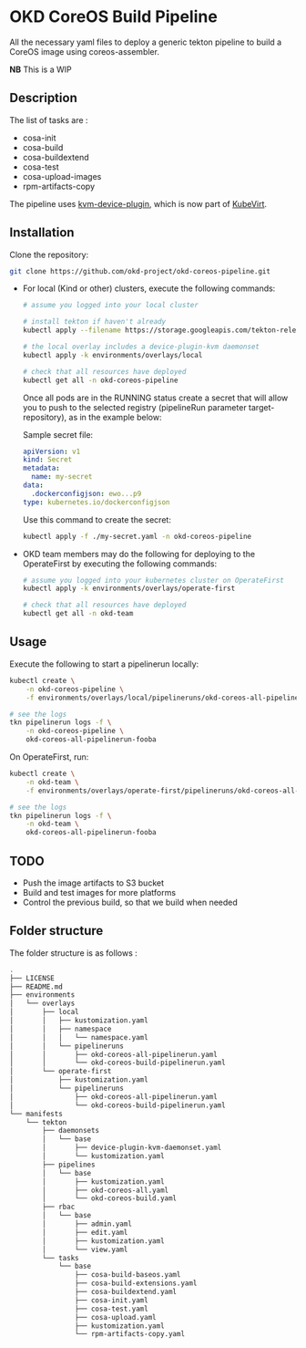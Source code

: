 # OKD CoreOS Build Pipeline

All the necessary yaml files to deploy a generic tekton pipeline to build a CoreOS image using coreos-assembler.

**NB** This is a WIP

## Description

The list of tasks are :
* cosa-init
* cosa-build
* cosa-buildextend
* cosa-test
* cosa-upload-images
* rpm-artifacts-copy

The pipeline uses [kvm-device-plugin](https://github.com/cgwalters/kvm-device-plugin),
which is now part of [KubeVirt](https://github.com/kubevirt).

## Installation

Clone the repository:

```bash
git clone https://github.com/okd-project/okd-coreos-pipeline.git
```

* For local (Kind or other) clusters, execute the following commands:
    ```bash
    # assume you logged into your local cluster

    # install tekton if haven't already
    kubectl apply --filename https://storage.googleapis.com/tekton-releases/pipeline/latest/release.yaml

    # the local overlay includes a device-plugin-kvm daemonset
    kubectl apply -k environments/overlays/local

    # check that all resources have deployed
    kubectl get all -n okd-coreos-pipeline
    ```

    Once all pods are in the RUNNING status create a secret that will allow you to push to the selected
    registry (pipelineRun parameter target-repository), as in the example below:

    Sample secret file:

    ```yaml
    apiVersion: v1
    kind: Secret
    metadata:
      name: my-secret
    data:
      .dockerconfigjson: ewo...p9
    type: kubernetes.io/dockerconfigjson
    ```

    Use this command to create the secret:
    ```bash
    kubectl apply -f ./my-secret.yaml -n okd-coreos-pipeline
    ```


* OKD team members may do the following for deploying to the OperateFirst by executing the following commands:
    ```bash
    # assume you logged into your kubernetes cluster on OperateFirst
    kubectl apply -k environments/overlays/operate-first

    # check that all resources have deployed
    kubectl get all -n okd-team
    ```

## Usage

Execute the following to start a pipelinerun locally:

```bash
kubectl create \
    -n okd-coreos-pipeline \
    -f environments/overlays/local/pipelineruns/okd-coreos-all-pipelinerun.yaml

# see the logs
tkn pipelinerun logs -f \
    -n okd-coreos-pipeline \
    okd-coreos-all-pipelinerun-fooba
```

On OperateFirst, run:
```bash
kubectl create \
    -n okd-team \
    -f environments/overlays/operate-first/pipelineruns/okd-coreos-all-pipelinerun.yaml

# see the logs
tkn pipelinerun logs -f \
    -n okd-team \
    okd-coreos-all-pipelinerun-fooba
```

## TODO

* Push the image artifacts to S3 bucket
* Build and test images for more platforms
* Control the previous build, so that we build when needed

## Folder structure

The folder structure is as follows :

```bash
.
├── LICENSE
├── README.md
├── environments
│   └── overlays
│       ├── local
│       │   ├── kustomization.yaml
│       │   ├── namespace
│       │   │   └── namespace.yaml
│       │   └── pipelineruns
│       │       ├── okd-coreos-all-pipelinerun.yaml
│       │       └── okd-coreos-build-pipelinerun.yaml
│       └── operate-first
│           ├── kustomization.yaml
│           └── pipelineruns
│               ├── okd-coreos-all-pipelinerun.yaml
│               └── okd-coreos-build-pipelinerun.yaml
└── manifests
    └── tekton
        ├── daemonsets
        │   └── base
        │       ├── device-plugin-kvm-daemonset.yaml
        │       └── kustomization.yaml
        ├── pipelines
        │   └── base
        │       ├── kustomization.yaml
        │       ├── okd-coreos-all.yaml
        │       └── okd-coreos-build.yaml
        ├── rbac
        │   └── base
        │       ├── admin.yaml
        │       ├── edit.yaml
        │       ├── kustomization.yaml
        │       └── view.yaml
        └── tasks
            └── base
                ├── cosa-build-baseos.yaml
                ├── cosa-build-extensions.yaml
                ├── cosa-buildextend.yaml
                ├── cosa-init.yaml
                ├── cosa-test.yaml
                ├── cosa-upload.yaml
                ├── kustomization.yaml
                └── rpm-artifacts-copy.yaml

```

